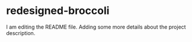# redesigned-broccoli
I am editing the README file. Adding some more details about the project description.
